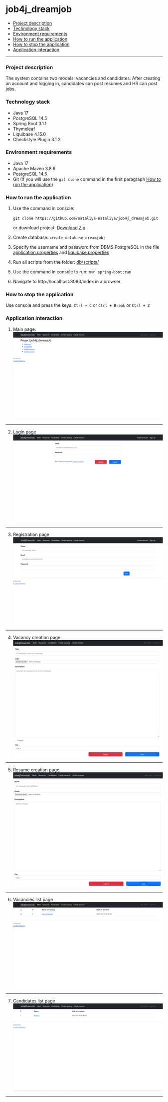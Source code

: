 # job4j_dreamjob

+ [Project description](#Project-description)
+ [Technology stack](#Technology-stack)
+ [Environment requirements](#Environment-requirements)
+ [How to run the application](#How-to-run-the-application)
+ [How to stop the application](#How-to-stop-the-application)
+ [Application interaction](#Application-interaction)
____
### Project description
The system contains two models: vacancies and candidates.
After creating an account and logging in, candidates can post resumes and HR can post jobs.

### Technology stack

* Java 17
* PostgreSQL 14.5
* Spring Boot 3.1.1
* Thymeleaf
* Liquibase 4.15.0
* Checkstyle Plugin 3.1.2

### Environment requirements

* Java 17
* Apache Maven 3.8.6
* PostgreSQL 14.5
* Git (If you will use the `git clone` command in the first paragraph [How to run the application](#How-to-run-the-application))

### How to run the application

1. Use the command in console:

   `git clone https://github.com/nataliya-nataliya/job4j_dreamjob.git`

    or download project: [Download Zip](https://github.com/nataliya-nataliya/job4j_dreamjob/archive/refs/heads/master.zip)
2. Create database:
   `create database dreamjob;`
3. Specify the username and password from DBMS PostgreSQL in the file [application.properties](src/main/resources/application.properties) and [liquibase.properties](db/liquibase.properties)
4. Run all scripts from the folder: [db/scripts/](db/scripts)
5. Use the command in console to run:
   `mvn spring-boot:run`
6. Navigate to http://localhost:8080/index in a browser

### How to stop the application
Use console and press the keys:
`Ctrl + C` or `Ctrl + Break` or `Ctrl + Z`

### Application interaction
1. Main page:
![Main page](img/main_page.png)
____
2. Login page
![Login page](img/login_page.png)
____
3. Registration page
![Registration page](img/register_page.png)
____
4. Vacancy creation page
![Create vacancy page](img/create_vacancy_page.png)
____
5. Resume creation page
![Create resume page](img/create_resume_page.png)
____
6. Vacancies list page
![Vacancies list page](img/list_vacancies_page.png)
____
7. Candidates list page
![Candidates list page](img/list_candidates_page.png)
____
